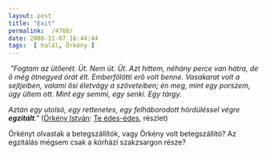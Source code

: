 ```yaml
---
layout: post
title: "Exit"
permalink:  /4760/ 
date: 2008-11-07 16:44:44
tags:  [ halál, Örkény ] 
---
```

<em>&nbsp;&quot;Fogtam az ütőerét. Üt. Nem üt. Üt. Azt hittem, néhány perce van hátra, de ő még ötnegyed órát élt. Emberfölötti erő volt benne. Vasakarat volt a sejtjeiben, valami ősi életvágy a szöveteiben; én meg, mint egy porszem, úgy ültem ott. Mint egy semmi, egy senki. Egy tárgy.</em>

<em>Aztán egy utolsó, egy rettenetes, egy felháborodott hördüléssel végre <strong>egzitált</strong>.&quot; </em>(<a href="http://hu.wikipedia.org/wiki/&Ouml;rkény_István">&Ouml;rkény István</a>: <a href="http://www.elib.hu/06300/06319/06319.htm#25">Te édes-édes</a>, részlet)



<!--break-->  
&Ouml;rkényt olvastak a betegszállítók, vagy &Ouml;rkény volt betegszállító? Az egzitálás mégsem csak a kórházi szakzsargon része?

